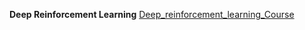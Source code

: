 **Deep Reinforcement Learning**
[Deep_reinforcement_learning_Course](https://github.com/simoninithomas/Deep_reinforcement_learning_Course)  
